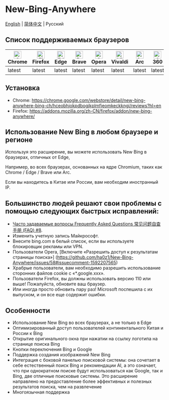 # New-Bing-Anywhere

[English](README.md) | [简体中文](README.zh-CN.md) | Русский

## Список поддерживаемых браузеров

| [<img src="https://raw.githubusercontent.com/alrra/browser-logos/main/src/chrome/chrome_48x48.png" alt="Chrome" width="24px" height="24px" />](https://chrome.google.com/webstore/detail/new-bing-anywhere-bing-ch/hceobhjokpdbogjkplmfjeomkeckkngi/reviews?hl=en)<br/>Chrome | [<img src="https://raw.githubusercontent.com/alrra/browser-logos/main/src/firefox/firefox_48x48.png" alt="Firefox" width="24px" height="24px" />](https://addons.mozilla.org/zh-CN/firefox/addon/new-bing-anywhere/)<br/>Firefox | [<img src="https://raw.githubusercontent.com/alrra/browser-logos/main/src/edge/edge_48x48.png" alt="Edge" width="24px" height="24px" />](https://chrome.google.com/webstore/detail/new-bing-anywhere-bing-ch/hceobhjokpdbogjkplmfjeomkeckkngi/reviews?hl=en)<br/>Edge | [<img src="https://raw.githubusercontent.com/alrra/browser-logos/main/src/brave/brave_48x48.png" alt="Brave" width="24px" height="24px" />](https://chrome.google.com/webstore/detail/new-bing-anywhere-bing-ch/hceobhjokpdbogjkplmfjeomkeckkngi/reviews?hl=en)<br/>Brave | [<img src="https://raw.githubusercontent.com/alrra/browser-logos/main/src/opera/opera_48x48.png" alt="Opera" width="24px" height="24px" />](https://chrome.google.com/webstore/detail/new-bing-anywhere-bing-ch/hceobhjokpdbogjkplmfjeomkeckkngi/reviews?hl=en)<br/>Opera | [<img src="https://raw.githubusercontent.com/alrra/browser-logos/main/src/vivaldi/vivaldi_48x48.png" alt="Vivaldi" width="24px" height="24px" />](https://chrome.google.com/webstore/detail/new-bing-anywhere-bing-ch/hceobhjokpdbogjkplmfjeomkeckkngi/reviews?hl=en)<br/>Vivaldi | [<img src="https://arc.net/favicon.png" alt="Arc" width="24px" height="24px" />](https://chrome.google.com/webstore/detail/new-bing-anywhere-bing-ch/hceobhjokpdbogjkplmfjeomkeckkngi/reviews?hl=en)<br/>Arc | [<img src="https://raw.githubusercontent.com/alrra/browser-logos/main/src/archive/360-secure/360-secure_48x48.png" alt="360 Secure" width="24px" height="24px" />](https://chrome.google.com/webstore/detail/new-bing-anywhere-bing-ch/hceobhjokpdbogjkplmfjeomkeckkngi/reviews?hl=en)<br/>360 |
| --- | --- | --- | --- | --- | --- | --- | --- |
| latest | latest | latest | latest | latest | latest | latest | latest |

## Установка

- Chrome: <https://chrome.google.com/webstore/detail/new-bing-anywhere-bing-ch/hceobhjokpdbogjkplmfjeomkeckkngi/reviews?hl=en>
- Firefox: <https://addons.mozilla.org/zh-CN/firefox/addon/new-bing-anywhere/>

## Использование New Bing в любом браузере и регионе

Используя это расширение, вы можете использовать New Bing в браузерах, отличных от Edge,

Например, во всех браузерах, основанных на ядре Chromium, таких как Chrome / Edge / Brave или Arc.

Если вы находитесь в Китае или России, вам необходим иностранный IP.

## Большинство людей решают свои проблемы с помощью следующих быстрых исправлений:

- [Часто задаваемые вопросы Frequently Asked Questions 常见问题自查手册 (FAQ) #8](https://github.com/ha0z1/New-Bing-Anywhere/issues/8).
- Изменить учетную запись Майкрософт.
- Внесите bing.com в белый список, если вы используете блокировщик рекламы или VPN.
- Пользователи Opera, [Включите «Разрешить доступ к результатам страницы поиска»] (https://github.com/ha0z1/New-Bing-Anywhere/issues/58#issuecomment-1592207565)
- Храбрые пользователи, вам необходимо разрешить использование сторонних файлов cookie с «\*.google.xxx».
- Пользователи Firefox, вы должны использовать версию 110 или выше! Пожалуйста, обновите ваш браузер.
- Или иногда просто обновить пару раз! Microsoft поспешила с их выпуском, и он все еще содержит ошибки.

## Особенности

- Использование New Bing во всех браузерах, а не только в Edge
- Оптимизированный доступ пользователей континентального Китая и России к Bing
- Открытие оригинального окна при нажатии на ссылку логотипа на странице поиска Bing
- Кнопки переключения Bing и Google
- Поддержка создания изображений New Bing
- Интеграция с боковой панелью поисковой системы: она сочетает в себе естественный поиск Bing и рекомендации AI, а это означает, что при однократном поиске будут использоваться как Google, так и Bing, две отличные поисковые системы. Это расширение направлено на предоставление более эффективных и полезных результатов поиска, чем на развлечение
- Многоязычная поддержка
